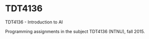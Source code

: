 # TDT4136
TDT4136 - Introduction to AI

Programming assignments in the subject TDT4136 (NTNU), fall 2015.
